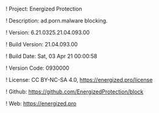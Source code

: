 ! Project: Energized Protection

! Description: ad.porn.malware blocking.

! Version: 6.21.0325.21.04.093.00

! Build Version: 21.04.093.00

! Build Date: Sat, 03 Apr 21 00:00:58

! Version Code: 0930000

! License: CC BY-NC-SA 4.0, https://energized.pro/license

! Github: https://github.com/EnergizedProtection/block

! Web: https://energized.pro
